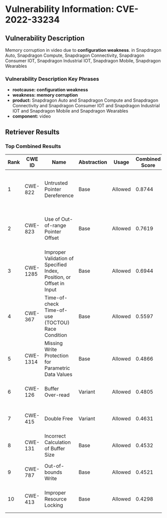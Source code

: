 # Vulnerability Information: CVE-2022-33234

## Vulnerability Description
Memory corruption in video due to **configuration weakness**. in Snapdragon Auto, Snapdragon Compute, Snapdragon Connectivity, Snapdragon Consumer IOT, Snapdragon Industrial IOT, Snapdragon Mobile, Snapdragon Wearables

### Vulnerability Description Key Phrases
- **rootcause:** **configuration weakness**
- **weakness:** **memory corruption**
- **product:** Snapdragon Auto and Snapdragon Compute and Snapdragon Connectivity and Snapdragon Consumer IOT and Snapdragon Industrial IOT and Snapdragon Mobile and Snapdragon Wearables
- **component:** video

## Retriever Results

### Top Combined Results

| Rank | CWE ID | Name | Abstraction | Usage | Combined Score | Retrievers | Individual Scores |
|------|--------|------|-------------|-------|---------------|------------|-------------------|
| 1 | CWE-822 | Untrusted Pointer Dereference | Base | Allowed | 0.8744 | dense, sparse, graph | dense: 0.538, sparse: 0.494, graph: 0.902 |
| 2 | CWE-823 | Use of Out-of-range Pointer Offset | Base | Allowed | 0.7619 | dense, sparse, graph | dense: 0.505, sparse: 0.455, graph: 0.697 |
| 3 | CWE-1285 | Improper Validation of Specified Index, Position, or Offset in Input | Base | Allowed | 0.6944 | dense, sparse, graph | dense: 0.557, sparse: 0.350, graph: 0.604 |
| 4 | CWE-367 | Time-of-check Time-of-use (TOCTOU) Race Condition | Base | Allowed | 0.5597 | sparse, graph | sparse: 0.458, graph: 0.832 |
| 5 | CWE-1314 | Missing Write Protection for Parametric Data Values | Base | Allowed | 0.4866 | dense, sparse | dense: 0.513, sparse: 0.402 |
| 6 | CWE-126 | Buffer Over-read | Variant | Allowed | 0.4805 | dense, sparse | dense: 0.501, sparse: 0.471 |
| 7 | CWE-415 | Double Free | Variant | Allowed | 0.4631 | dense, sparse | dense: 0.497, sparse: 0.442 |
| 8 | CWE-131 | Incorrect Calculation of Buffer Size | Base | Allowed | 0.4532 | dense, sparse | dense: 0.499, sparse: 0.356 |
| 9 | CWE-787 | Out-of-bounds Write | Base | Allowed | 0.4521 | dense, sparse | dense: 0.504, sparse: 0.349 |
| 10 | CWE-413 | Improper Resource Locking | Base | Allowed | 0.4298 | dense, sparse | dense: 0.495, sparse: 0.318 |


